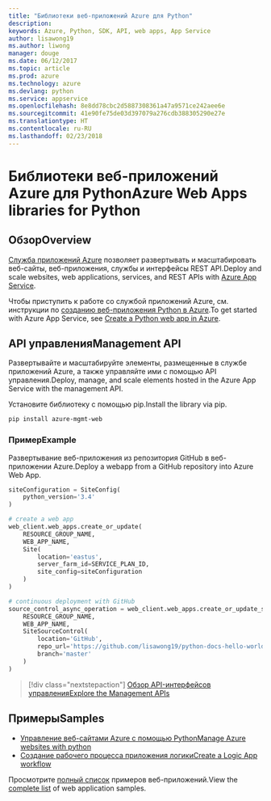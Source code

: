```yaml
---
title: "Библиотеки веб-приложений Azure для Python"
description: 
keywords: Azure, Python, SDK, API, web apps, App Service
author: lisawong19
ms.author: liwong
manager: douge
ms.date: 06/12/2017
ms.topic: article
ms.prod: azure
ms.technology: azure
ms.devlang: python
ms.service: appservice
ms.openlocfilehash: 8e8dd78cbc2d5887308361a47a9571ce242aee6e
ms.sourcegitcommit: 41e90fe75de03d397079a276cdb388305290e27e
ms.translationtype: HT
ms.contentlocale: ru-RU
ms.lasthandoff: 02/23/2018
---
```

# <a name="azure-web-apps-libraries-for-python"></a><span data-ttu-id="7388d-103">Библиотеки веб-приложений Azure для Python</span><span class="sxs-lookup"><span data-stu-id="7388d-103">Azure Web Apps libraries for Python</span></span>

## <a name="overview"></a><span data-ttu-id="7388d-104">Обзор</span><span class="sxs-lookup"><span data-stu-id="7388d-104">Overview</span></span>

<span data-ttu-id="7388d-105">[Служба приложений Azure](/azure/app-service) позволяет развертывать и масштабировать веб-сайты, веб-приложения, службы и интерфейсы REST API.</span><span class="sxs-lookup"><span data-stu-id="7388d-105">Deploy and scale websites, web applications, services, and REST APIs with [Azure App Service](/azure/app-service).</span></span>

<span data-ttu-id="7388d-106">Чтобы приступить к работе со службой приложений Azure, см. инструкции по [созданию веб-приложения Python в Azure](/azure/app-service-web/app-service-web-get-started-python).</span><span class="sxs-lookup"><span data-stu-id="7388d-106">To get started with Azure App Service, see [Create a Python web app in Azure](/azure/app-service-web/app-service-web-get-started-python).</span></span>

## <a name="management-api"></a><span data-ttu-id="7388d-107">API управления</span><span class="sxs-lookup"><span data-stu-id="7388d-107">Management API</span></span>

<span data-ttu-id="7388d-108">Развертывайте и масштабируйте элементы, размещенные в службе приложений Azure, а также управляйте ими с помощью API управления.</span><span class="sxs-lookup"><span data-stu-id="7388d-108">Deploy, manage, and scale elements hosted in the Azure App Service with the management API.</span></span>

<span data-ttu-id="7388d-109">Установите библиотеку с помощью pip.</span><span class="sxs-lookup"><span data-stu-id="7388d-109">Install the library via pip.</span></span>

```bash
pip install azure-mgmt-web
```

### <a name="example"></a><span data-ttu-id="7388d-110">Пример</span><span class="sxs-lookup"><span data-stu-id="7388d-110">Example</span></span>

<span data-ttu-id="7388d-111">Развертывание веб-приложения из репозитория GitHub в веб-приложении Azure.</span><span class="sxs-lookup"><span data-stu-id="7388d-111">Deploy a webapp from a GitHub repository into Azure Web App.</span></span>

```python
siteConfiguration = SiteConfig(
    python_version='3.4'
)

# create a web app
web_client.web_apps.create_or_update(
    RESOURCE_GROUP_NAME,
    WEB_APP_NAME,
    Site(
        location='eastus',
        server_farm_id=SERVICE_PLAN_ID,
        site_config=siteConfiguration
    )
)

# continuous deployment with GitHub
source_control_async_operation = web_client.web_apps.create_or_update_source_control(
    RESOURCE_GROUP_NAME,
    WEB_APP_NAME,
    SiteSourceControl(
        location='GitHub',
        repo_url='https://github.com/lisawong19/python-docs-hello-world',
        branch='master'
    )
)
```
> [!div class="nextstepaction"]
> [<span data-ttu-id="7388d-112">Обзор API-интерфейсов управления</span><span class="sxs-lookup"><span data-stu-id="7388d-112">Explore the Management APIs</span></span>](/python/api/overview/azure/webapps/management)

## <a name="samples"></a><span data-ttu-id="7388d-113">Примеры</span><span class="sxs-lookup"><span data-stu-id="7388d-113">Samples</span></span> 

* <span data-ttu-id="7388d-114">[Управление веб-сайтами Azure с помощью Python][1]</span><span class="sxs-lookup"><span data-stu-id="7388d-114">[Manage Azure websites with python][1]</span></span>
* <span data-ttu-id="7388d-115">[Создание рабочего процесса приложения логики][2]</span><span class="sxs-lookup"><span data-stu-id="7388d-115">[Create a Logic App workflow][2]</span></span>
 
<span data-ttu-id="7388d-116">Просмотрите [полный список](https://azure.microsoft.com/en-us/resources/samples/?platform=python&term=web-app) примеров веб-приложений.</span><span class="sxs-lookup"><span data-stu-id="7388d-116">View the [complete list](https://azure.microsoft.com/en-us/resources/samples/?platform=python&term=web-app) of web application samples.</span></span>

[1]: https://azure.microsoft.com/resources/samples/app-service-web-python-manage
[2]: ../docs-ref-conceptual/python-sdk-azure-samples-logic-app-workflow.md